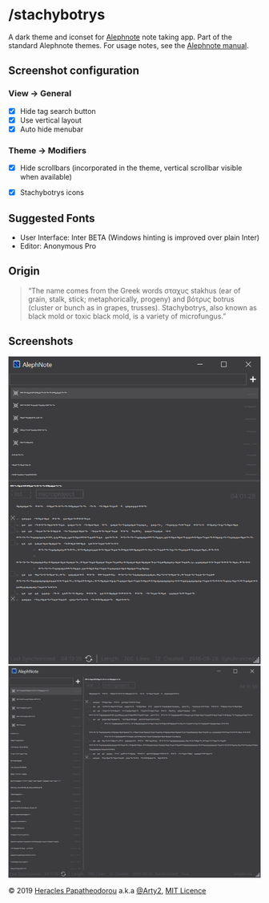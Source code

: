 # /stachybotrys
A dark theme and iconset for [Alephnote](https://mikescher.github.io/AlephNote/) note taking app. Part of the standard Alephnote themes. For usage notes, see the [Alephnote manual](https://github.com/Mikescher/AlephNote/wiki/Themeing).

## Screenshot configuration

### View → General

- [x] Hide tag search button
- [x] Use vertical layout
- [x] Auto hide menubar

### Theme → Modifiers

- [x] Hide scrollbars (incorporated in the theme, vertical scrollbar visible when available)
- [x] Stachybotrys icons


## Suggested Fonts

- User Interface: Inter BETA (Windows hinting is improved over plain Inter)
- Editor: Anonymous Pro


## Origin

>  “The name comes from the Greek words σταχυς stakhus (ear of grain, stalk, stick; metaphorically, progeny) and βότρυς botrus (cluster or bunch as in grapes, trusses). Stachybotrys, also known as black mold or toxic black mold, is a variety of microfungus.”

## Screenshots

![Screenshot of Alephnote with the Stachybotrys theme](./screenshots/stachybotrys_screenshot_01.png)
![Screenshot of Alephnote with the Stachybotrys theme](./screenshots/stachybotrys_screenshot_02.png)

© 2019 [Heracles Papatheodorou](http://heracl.es) a.k.a [@Arty2](https://www.twitter.com/Arty2), [MIT Licence](LICENCE.txt)
